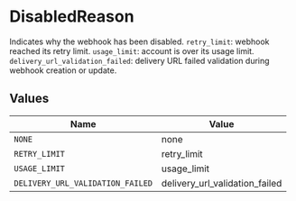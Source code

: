 # DisabledReason

Indicates why the webhook has been disabled. `retry_limit`: webhook reached its retry limit. `usage_limit`: account is over its usage limit. `delivery_url_validation_failed`: delivery URL failed validation during webhook creation or update.


## Values

| Name                             | Value                            |
| -------------------------------- | -------------------------------- |
| `NONE`                           | none                             |
| `RETRY_LIMIT`                    | retry_limit                      |
| `USAGE_LIMIT`                    | usage_limit                      |
| `DELIVERY_URL_VALIDATION_FAILED` | delivery_url_validation_failed   |
